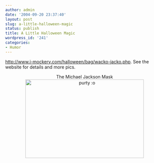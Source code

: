 ```yaml
---
author: admin
date: '2004-09-20 23:37:40'
layout: post
slug: a-little-halloween-magic
status: publish
title: A Little Halloween Magic
wordpress_id: '241'
categories:
- Humor
---
```

<a href="http://www.i-mockery.com/halloween/bag/wacko-jacko.php">http://www.i-mockery.com/halloween/bag/wacko-jacko.php</a>. See the website for details and more pics.

<p align="center">The Michael Jackson Mask<br>
            <img src="http://www.i-mockery.com/halloween/bag/pics/wacko1.jpg" alt="purty :o" border="0" height="250" width="376"></p>
